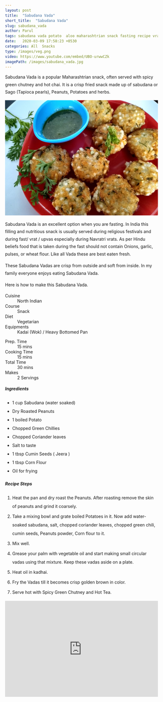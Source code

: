 ```yaml
---
layout: post
title:  "Sabudana Vada"
short_title:  "Sabudana Vada"
slug: sabudana_vada
author: Parul
tags: sabudana vada potato  aloo maharashtrian snack fasting recipe vrat mouthwatering healthy festival breakfast spicy chutney indian snack crispy upvas sago tapioca pearls peanuts navratri foodyindianmom fried teatime evening snack homemade
date:   2020-03-09 17:58:23 +0530
categories: All  Snacks
type: /images/veg.png
video: https://www.youtube.com/embed/UBO-urwwCZk
imagePath: /images/sabudana_vada.jpg
---
```

<p class="text-justify" style="line-height: 175%;">
Sabudana Vada is a popular Maharashtrian snack, often served with spicy green chutney and hot chai. It is a crisp fried snack made up of sabudana or Sago (Tapioca pearls), Peanuts, Potatoes and herbs.
</p>

<div class="row">
    <div class="col-md-12"><img src="../images/sabudana_vada.jpg" alt="" class="rounded img-fluid mb-2"></div>
</div>

<p class="text-justify" style="line-height: 175%;">
Sabudana Vada is an excellent option when you are fasting. In India this filling and nutritious snack is usually served during religious festivals and during fast/ vrat / upvas especially during Navratri vrats. As per Hindu beliefs food that is taken during the fast should not contain Onions, garlic, pulses, or wheat flour. Like all Vada these are best eaten fresh.
</p>

<p class="text-justify" style="line-height: 175%;">
These Sabudana Vadas are crisp from outside and soft from inside. In my family everyone enjoys eating Sabudana Vada.
</p>

<p class="text-justify" style="line-height: 175%;">
Here is how to make this Sabudana Vada.
</p>

<div class="row">
    <div class="col-md-6">
        <dl class="row">
            <dt class="col-sm-4">Cuisine</dt><dd class="col-sm-7">North Indian</dd>
            <dt class="col-sm-4">Course</dt><dd class="col-sm-7">Snack</dd>
            <dt class="col-sm-4">Diet</dt><dd class="col-sm-7">Vegetarian</dd>
            <dt class="col-sm-4">Equipments</dt><dd class="col-sm-7">Kadai (Wok) / Heavy Bottomed Pan</dd>
        </dl>
    </div>
    <div class="col-md-6">
        <dl class="row">
            <dt class="col-sm-5">Prep. Time</dt><dd class="col-sm-7">15 mins</dd>
            <dt class="col-sm-5">Cooking Time</dt><dd class="col-sm-7">15 mins</dd>
            <dt class="col-sm-5">Total Time</dt><dd class="col-sm-7">30 mins</dd>
            <dt class="col-sm-5">Makes</dt><dd class="col-sm-7">2 Servings</dd>
        </dl>
    </div>
</div>

<div class="recipe-section-divider"></div>
<div class="row" id="ingredients">
    <div class="col-md-12"><h5 class="font-weight-bold">Ingredients</h5></div>
</div>
<div class="row">
    <div class="col-md-12">
        <ul class="post-list" style="line-height: 200%">
            <li>1 cup Sabudana (water soaked)</li>
            <li>Dry Roasted Peanuts</li>
            <li>1 boiled Potato</li>
            <li>Chopped Green Chillies</li>
            <li>Chopped Coriander leaves</li>
            <li>Salt to taste</li>
            <li>1 tbsp Cumin Seeds ( Jeera )</li>
            <li>1 tbsp Corn Flour</li>
            <li>Oil for frying</li>
        </ul>
    </div>
</div>

<div class="recipe-section-divider"></div>
<div class="row" id="recipe">
    <div class="col-md-12"><h5 class="font-weight-bold">Recipe Steps</h5></div>
</div>
<div class="row">
    <div class="col-md-12">
        <ol class="post-list text-justify" style="line-height: 200%">
            <li style="margin-bottom:5px;">Heat the pan and dry roast the Peanuts. After roasting remove the skin of peanuts and grind it coarsely.</li>
            <li style="margin-bottom:5px;">Take a mixing bowl and grate boiled Potatoes in it. Now add water-soaked sabudana, salt, chopped coriander leaves, chopped green chili, cumin seeds, Peanuts powder, Corn flour to it.</li>
            <li style="margin-bottom:5px;">Mix well.</li>
            <li style="margin-bottom:5px;">Grease your palm with vegetable oil and start making small circular vadas using that mixture. Keep these vadas aside on a plate.</li>
            <li style="margin-bottom:5px;">Heat oil in kadhai.</li>
            <li style="margin-bottom:5px;">Fry the Vadas till it becomes crisp golden brown in color.</li>
            <li style="margin-bottom:5px;">Serve hot with Spicy Green Chutney and Hot Tea.</li>
        </ol>
    </div>
</div>
<div class="row" id="video">
    <div class="col-md-12">
        <div class="embed-responsive embed-responsive-16by9">
            <iframe width="100%" height="315" src="https://www.youtube.com/embed/UBO-urwwCZk" frameborder="0" allow="accelerometer; autoplay; encrypted-media; gyroscope; picture-in-picture" allowfullscreen></iframe>
        </div>
    </div>
</div>
<br>
